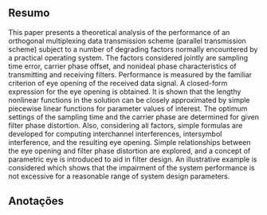## Resumo

This paper presents a theoretical analysis of the performance of an orthogonal multiplexing data transmission scheme (parallel transmission scheme) subject to a number of degrading factors normally encountered by a practical operating system. The factors considered jointly are sampling time error, carrier phase offset, and nonideal phase characteristics of transmitting and receiving filters. Performance is measured by the familiar criterion of eye opening of the received data signal. A closed-form expression for the eye opening is obtained. It is shown that the lengthy nonlinear functions in the solution can be closely approximated by simple piecewise linear functions for parameter values of interest. The optimum settings of the sampling time and the carrier phase are determined for given filter phase distortion. Also, considering all factors, simple formulas are developed for computing interchannel interferences, intersymbol interference, and the resulting eye opening. Simple relationships between the eye opening and filter phase distortion are explored, and a concept of parametric eye is introduced to aid in filter design. An illustrative example is considered which shows that the impairment of the system performance is not excessive for a reasonable range of system design parameters.


## Anotações

